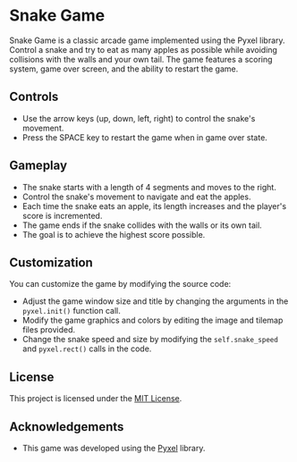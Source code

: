 # Snake Game

Snake Game is a classic arcade game implemented using the Pyxel library. Control a snake and try to eat as many apples as possible while avoiding collisions with the walls and your own tail. The game features a scoring system, game over screen, and the ability to restart the game.

## Controls

- Use the arrow keys (up, down, left, right) to control the snake's movement.
- Press the SPACE key to restart the game when in game over state.

## Gameplay

- The snake starts with a length of 4 segments and moves to the right.
- Control the snake's movement to navigate and eat the apples.
- Each time the snake eats an apple, its length increases and the player's score is incremented.
- The game ends if the snake collides with the walls or its own tail.
- The goal is to achieve the highest score possible.

## Customization

You can customize the game by modifying the source code:

- Adjust the game window size and title by changing the arguments in the `pyxel.init()` function call.
- Modify the game graphics and colors by editing the image and tilemap files provided.
- Change the snake speed and size by modifying the `self.snake_speed` and `pyxel.rect()` calls in the code.

## License

This project is licensed under the [MIT License](LICENSE).

## Acknowledgements

- This game was developed using the [Pyxel](https://github.com/kitao/pyxel) library.
